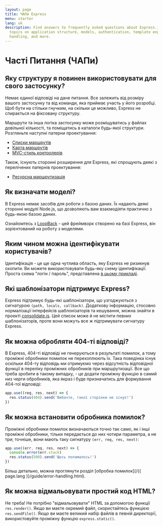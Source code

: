 ```yaml
---
layout: page
title: ЧАПи Express
menu: starter
lang: uk
description: Find answers to frequently asked questions about Express.js, including
  topics on application structure, models, authentication, template engines, error
  handling, and more.
---
```


# Часті Питання (ЧАПи)

## Яку структуру я повинен використовувати для свого застосунку?

Немає єдиної відповіді на дане питання. Все залежить від
розміру вашого застосунку та від команди, яка приймає участь у його розробці. Щоб бути на стільки гнучким,
на скільки це можливо, Express не спирається на фіксовану структуру.

Маршрути та інша логіка застосунку може розміщуватись у файлах довільної кількості,
та поміщатись в каталоги будь-якої структури. Розгляньте наступні патерни проектування:

* [Списки маршрутів](https://github.com/expressjs/express/blob/4.13.1/examples/route-separation/index.js#L32-47)
* [Карта маршрутів](https://github.com/expressjs/express/blob/4.13.1/examples/route-map/index.js#L52-L66)
* [MVC-стиль контролерів](https://github.com/expressjs/express/tree/master/examples/mvc)

Також, існують сторонні розширення для Express, які спрощують деякі з перелічених патернів проектування:

* [Ресурсна маршрутизація](https://github.com/expressjs/express-resource)

## Як визначати моделі?

В Express немає засобів для роботи з базою даних. Їх надають деякі сторонні модулі
Node.js, що дозволяють вам взаємодіяти практично з будь-якою базою даних.

Ознайомтесь з [LoopBack](http://loopback.io) - цей фреймворк створено на базі Express,
він зорієнтований на роботу з моделями.

## Яким чином можна ідентифікувати користувачів?

Ідентифікація - це ще одна чутлива область, яку Express не ризикнув охопити. Ви можете використовувати будь-яку
схему ідентифікації. Проста схема "логін / пароль", представлена [в цьому прикладі](https://github.com/expressjs/express/tree/master/examples/auth).


## Які шаблонізатори підтримує Express?

Express підтримує будь-які шаблонізатори, що узгоджуються з сигнатурою `(path, locals, callback)`.
Додаткову інформацію, стосовно нормалізації інтерфейсів шаблонізаторів та кешування, можна знайти в проекті
[consolidate.js](https://github.com/visionmedia/consolidate.js). Цей список може й не містити певних шаблонізаторів,
проте вони можуть все ж підтримувати сигнатуру Express.

## Як можна обробляти 404-ті відповіді?

В Express, 404-ті відповіді не генеруються в результаті помилок, а тому
проміжні обробники помилок не перехоплюють їх. Така поведінка існує оскільки 404-ту відповідь ми отримуємо
через відсутність відповідної функції в переліку проміжних обробників при маршрутизації. Все що треба зробити
в такому випадку, - це додати проміжну функцію в самий низ черги обробників, яка якраз і буде призначатись для
формування 404-тої відповіді:

```js
app.use((req, res, next) => {
  res.status(404).send('Вибачте, такої сторінки не існує!')
})
```

## Як можна встановити обробника помилок?

Проміжні обробники помилок визначаються точно так само, як і інші проміжні обробники,
тільки передається до них чотири параметра, а не три; точніше, вони мають таку сигнатуру `(err, req, res, next)`:

```js
app.use((err, req, res, next) => {
  console.error(err.stack)
  res.status(500).send('Щось поламалось!')
})
```

Більш детально, можна проглянути розділ [обробка помилок](/{{ page.lang }}/guide/error-handling.html).

## Як можна відмальовувати простий код HTML?

Не треба! Не потрібно "відмальовувати" HTML за допомогою функції `res.render()`.
Якщо ви маєте окремий файл, скористайтесь функцією `res.sendFile()`.
Якщо ви маєте великий набір файлів в певній директорії, використовуйте проміжну функцію `express.static()`.
